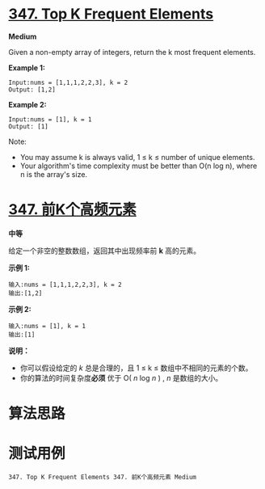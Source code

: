 # [347. Top K Frequent Elements][enTitle]

**Medium**

Given a non-empty array of integers, return the k most frequent elements.

**Example 1:** 

```
Input:nums = [1,1,1,2,2,3], k = 2
Output: [1,2]
```


**Example 2:** 

```
Input:nums = [1], k = 1
Output: [1]
```



Note:

- You may assume k is always valid, 1 ≤ k ≤ number of unique elements. 
- Your algorithm's time complexity must be better than O(n log n), where n is the array's size.


# [347. 前K个高频元素][cnTitle]

**中等**

给定一个非空的整数数组，返回其中出现频率前 **k** 高的元素。

**示例 1:** 

```
输入:nums = [1,1,1,2,2,3], k = 2
输出:[1,2]

```

**示例 2:** 

```
输入:nums = [1], k = 1
输出:[1]
```

**说明：** 

- 你可以假设给定的  *k* 总是合理的，且 1 ≤ k ≤ 数组中不相同的元素的个数。 
- 你的算法的时间复杂度**必须** 优于 O( *n*  log  *n* ) ,  *n* 是数组的大小。




# 算法思路

# 测试用例
```
347. Top K Frequent Elements 347. 前K个高频元素 Medium
```

[enTitle]: https://leetcode.com/problems/top-k-frequent-elements/
[cnTitle]: https://leetcode-cn.com/problems/top-k-frequent-elements/
